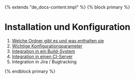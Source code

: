 {% extends "de_docs-content.tmpl" %}
{% block primary %}

Installation und Konfiguration
==============================

1. [Welche Ordner gibt es und was enthalten sie](verzeichnisse.md)
1. [Wichtige Konfigurationsparameter](konfigurationsdatei.md)
1. [Integration in ein Build-System](build-system.md)
1. [Integration in einen CI-Server](ci.md)
1. Integration in Jira / Bugtracking

{% endblock primary %}